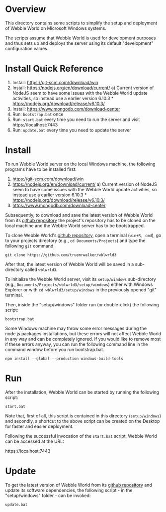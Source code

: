 ﻿# Overview

This directory contains some scripts to simplify the setup and deployment of Webble World
on Microsoft Windows systems.

The scripts assume that Webble World is used for development purposes and thus sets up
and deploys the server using its default "development" configuration values.

# Install Quick Reference

1. Install: https://git-scm.com/download/win
2. Install: https://nodejs.org/en/download/current/
	a) Current version of NodeJS seem to have some issues with the Webble World update activities, so instead use a earlier version 6.10.3 
		* https://nodejs.org/download/release/v6.10.3/ 
3. Install: https://www.mongodb.com/download-center
4. Run: ```bootstrap.bat``` once
5. Run: ```start.bat``` every time you need to run the server and visit https://localhost:7443
6. Run: ```update.bat``` every time you need to update the server

# Install

To run Webble World server on the local Windows machine, the following programs have
to be installed first:

1. https://git-scm.com/download/win
2. https://nodejs.org/en/download/current/
	a) Current version of NodeJS seem to have some issues with the Webble World update activities, so instead use a earlier version 6.10.3 
		* https://nodejs.org/download/release/v6.10.3/ 
3. https://www.mongodb.com/download-center

Subsequently, to download and save the latest version of Webble World from its 
[github repository](https://github.com/truemrwalker/wblwrld3) the project's repository has to be
cloned on the local machine and the Webble World server has to be bootstrapped.

To clone Webble World's [github repository](https://github.com/truemrwalker/wblwrld3), open a terminal 
(```win+R, cmd```), go to your projects directory (e.g., ```cd Documents/Projects```) and type the
following ```git``` command:

```
git clone https://github.com/truemrwalker/wblwrld3
```

After that, the latest version of Webble World will be saved in a sub-directory called ```wblwrld3```.

To initialize the Webble World server, visit its ```setup/windows``` sub-directory 
(e.g., ```Documents/Projects/wblwrld3/setup/windows```)  either with Windows Explorer or with
```cd wblwrld3/setup/windows``` in the previously opened "git" terminal.

Then, inside the "setup/windows" folder run (or double-click) the following script:

```
bootstrap.bat
```

Some Windows machine may throw some error messages during the node.js packages installations, but these errors will not affect Webble World in any way and can be completely ignored. If you would like to remove most if these errors anyway, you can run the following command line in the command window before you run bootstrap.bat.

```
npm install --global --production windows-build-tools
```

# Run

After the installation, Webble World can be started by running the following script:

```
start.bat
```

Note that, first of all, this script is contained in this directory (```setup/windows```) and secondly,
a shortcut to the above script can be created on the Desktop for faster and easier deployment.

Following the successful invocation of the ```start.bat``` script, Webble World can be accessed at the URL:

https://localhost:7443

# Update

To get the latest version of Webble World from its [github repository](https://github.com/truemrwalker/wblwrld3)
and update its software dependencies, the following script - in the "setup/windows" folder - can be invoked:

```
update.bat
```
